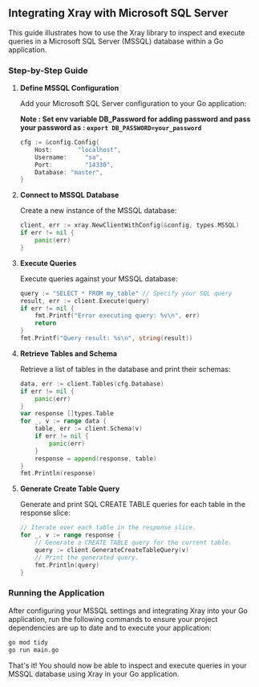 ## Integrating Xray with Microsoft SQL Server

This guide illustrates how to use the Xray library to inspect and execute queries in a Microsoft SQL Server (MSSQL) database within a Go application.

### Step-by-Step Guide

1. **Define MSSQL Configuration**

   Add your Microsoft SQL Server configuration to your Go application:

    **Note : Set env variable DB_Password for adding password and pass your password as : `export DB_PASSWORD=your_password`**

    ```go
    cfg := &config.Config{
        Host:       "localhost",
        Username:     "sa",
        Port:         "14330",
        Database: "master",
    }
    ```

2. **Connect to MSSQL Database**

    Create a new instance of the MSSQL database:

    ```go
    client, err := xray.NewClientWithConfig(&config, types.MSSQL)
    if err != nil {
        panic(err)
    }
    ```

3. **Execute Queries**

    Execute queries against your MSSQL database:

    ```go
    query := "SELECT * FROM my_table" // Specify your SQL query
    result, err := client.Execute(query)
    if err != nil {
        fmt.Printf("Error executing query: %v\n", err)
        return
    }
    fmt.Printf("Query result: %s\n", string(result))
    ```

4. **Retrieve Tables and Schema**

    Retrieve a list of tables in the database and print their schemas:

    ```go
    data, err := client.Tables(cfg.Database)
    if err != nil {
        panic(err)
    }
    var response []types.Table
    for _, v := range data {
        table, err := client.Schema(v)
        if err != nil {
            panic(err)
        }
        response = append(response, table)
    }
    fmt.Println(response)
    ```

5. **Generate Create Table Query**

    Generate and print SQL CREATE TABLE queries for each table in the response slice:

    ```go
    // Iterate over each table in the response slice.
    for _, v := range response {
        // Generate a CREATE TABLE query for the current table.
        query := client.GenerateCreateTableQuery(v)
        // Print the generated query.
        fmt.Println(query)
    }
    ```

### Running the Application

After configuring your MSSQL settings and integrating Xray into your Go application, run the following commands to ensure your project dependencies are up to date and to execute your application:

```sh
go mod tidy
go run main.go
```

That's it! You should now be able to inspect and execute queries in your MSSQL database using Xray in your Go application.

